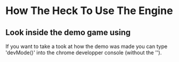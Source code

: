 # How The Heck To Use The Engine

## Look inside the demo game using 
If you want to take a took at how the demo was made you can type 'devMode()' into the chrome developper console (without the ''). 
